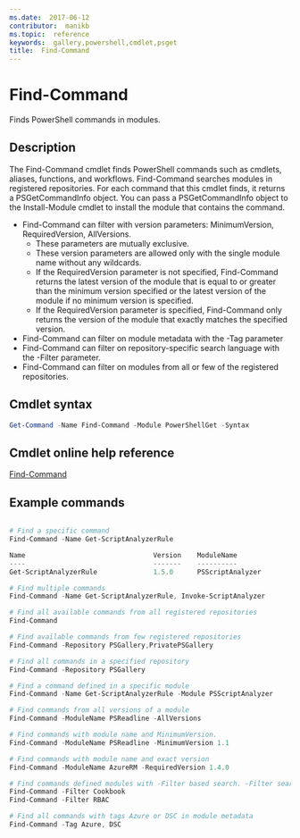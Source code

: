 ```yaml
---
ms.date:  2017-06-12
contributor:  manikb
ms.topic:  reference
keywords:  gallery,powershell,cmdlet,psget
title:  Find-Command
---
```


# Find-Command

Finds PowerShell commands in modules.

## Description
The Find-Command cmdlet finds PowerShell commands such as cmdlets, aliases, functions, and workflows. Find-Command searches modules in registered repositories.
For each command that this cmdlet finds, it returns a PSGetCommandInfo object. You can pass a PSGetCommandInfo object to the Install-Module cmdlet to install the module that contains the command.

- Find-Command can filter with version parameters: MinimumVersion, RequiredVersion, AllVersions.
  - These parameters are mutually exclusive.
  - These version parameters are allowed only with the single module name without any wildcards.
  - If the RequiredVersion parameter is not specified, Find-Command returns the latest version of the module that is equal to or greater than the minimum version specified or the latest version of the module if no minimum version is specified.
  - If the RequiredVersion parameter is specified, Find-Command only returns the version of the module that exactly matches the specified version.
- Find-Command can filter on module metadata with the -Tag parameter
- Find-Command can filter on repository-specific search language with the -Filter parameter.
- Find-Command can filter on modules from all or few of the registered repositories.

## Cmdlet syntax
```powershell
Get-Command -Name Find-Command -Module PowerShellGet -Syntax
```

## Cmdlet online help reference

[Find-Command](http://go.microsoft.com/fwlink/?LinkId=733636)

## Example commands
```powershell

# Find a specific command
Find-Command -Name Get-ScriptAnalyzerRule

Name                                Version    ModuleName                          Repository
----                                -------    ----------                          ----------
Get-ScriptAnalyzerRule              1.5.0      PSScriptAnalyzer                    PSGallery

# Find multiple commands
Find-Command -Name Get-ScriptAnalyzerRule, Invoke-ScriptAnalyzer

# Find all available commands from all registered repositories
Find-Command

# Find available commands from few registered repositories
Find-Command -Repository PSGallery,PrivatePSGallery

# Find all commands in a specified repository
Find-Command -Repository PSGallery

# Find a command defined in a specific module
Find-Command -Name Get-ScriptAnalyzerRule -Module PSScriptAnalyzer

# Find commands from all versions of a module
Find-Command -ModuleName PSReadline -AllVersions

# Find commands with module name and MinimumVersion.
Find-Command -ModuleName PSReadline -MinimumVersion 1.1

# Find commands with module name and exact version
Find-Command -ModuleName AzureRM -RequiredVersion 1.4.0

# Find commands defined modules with -Filter based search. -Filter searches in description and module names
Find-Command -Filter Cookbook
Find-Command -Filter RBAC

# Find all commands with tags Azure or DSC in module metadata
Find-Command -Tag Azure, DSC

```

